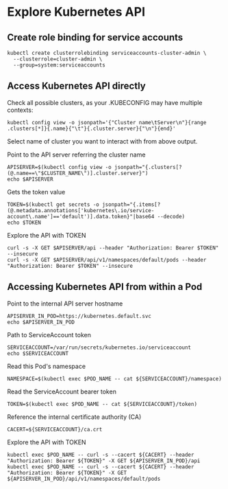 # Explore Kubernetes API

## Create role binding for service accounts

```
kubectl create clusterrolebinding serviceaccounts-cluster-admin \
  --clusterrole=cluster-admin \
  --group=system:serviceaccounts
```

<!--
---
kind: ClusterRoleBinding
apiVersion: rbac.authorization.k8s.io/v1beta1
metadata:
  name: cluster-admin-role-binding
subjects:
  - kind: ServiceAccount
    name: default
    namespace: default
roleRef:
  kind: ClusterRole
  name: cluster-admin
  apiGroup: rbac.authorization.k8s.io
-->

## Access Kubernetes API directly

Check all possible clusters, as your .KUBECONFIG may have multiple contexts:
```
kubectl config view -o jsonpath='{"Cluster name\tServer\n"}{range .clusters[*]}{.name}{"\t"}{.cluster.server}{"\n"}{end}'
```

Select name of cluster you want to interact with from above output.
<!--
prompt "Input the cluster name" CLUSTER_NAME
-->

Point to the API server referring the cluster name
```
APISERVER=$(kubectl config view -o jsonpath="{.clusters[?(@.name==\"$CLUSTER_NAME\")].cluster.server}")
echo $APISERVER
```

Gets the token value
```
TOKEN=$(kubectl get secrets -o jsonpath="{.items[?(@.metadata.annotations['kubernetes\.io/service-account\.name']=='default')].data.token}"|base64 --decode)
echo $TOKEN
```

Explore the API with TOKEN
```
curl -s -X GET $APISERVER/api --header "Authorization: Bearer $TOKEN" --insecure
curl -s -X GET $APISERVER/api/v1/namespaces/default/pods --header "Authorization: Bearer $TOKEN" --insecure
```

## Accessing Kubernetes API from within a Pod

Point to the internal API server hostname
```
APISERVER_IN_POD=https://kubernetes.default.svc
echo $APISERVER_IN_POD
```

Path to ServiceAccount token
```
SERVICEACCOUNT=/var/run/secrets/kubernetes.io/serviceaccount
echo $SERVICEACCOUNT
```

Read this Pod's namespace
```
NAMESPACE=$(kubectl exec $POD_NAME -- cat ${SERVICEACCOUNT}/namespace)
```

Read the ServiceAccount bearer token
```
TOKEN=$(kubectl exec $POD_NAME -- cat ${SERVICEACCOUNT}/token)
```

Reference the internal certificate authority (CA)
```
CACERT=${SERVICEACCOUNT}/ca.crt
```

Explore the API with TOKEN
```
kubectl exec $POD_NAME -- curl -s --cacert ${CACERT} --header "Authorization: Bearer ${TOKEN}" -X GET ${APISERVER_IN_POD}/api
kubectl exec $POD_NAME -- curl -s --cacert ${CACERT} --header "Authorization: Bearer ${TOKEN}" -X GET ${APISERVER_IN_POD}/api/v1/namespaces/default/pods
```
